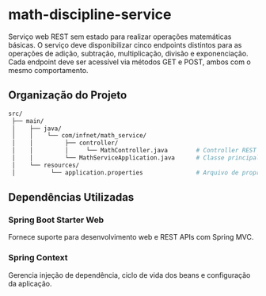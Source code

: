 # math-discipline-service
Serviço web REST sem estado para realizar operações matemáticas básicas. O serviço deve disponibilizar cinco endpoints distintos para as operações de adição, subtração, multiplicação, divisão e exponenciação. Cada endpoint deve ser acessível via métodos GET e POST, ambos com o mesmo comportamento.

## Organização do Projeto

```bash
src/
 ├── main/
 │    ├── java/
 │    │    └── com/infnet/math_service/
 │    │         ├── controller/
 │    │         │     └── MathController.java        # Controller REST para expor endpoints
 │    │         └── MathServiceApplication.java      # Classe principal para rodar a aplicação Spring Boot
 │    └── resources/
 │          └── application.properties               # Arquivo de propriedades da aplicação (porta, configs mail.integracao, etc.)
```

## Dependências Utilizadas

### Spring Boot Starter Web
Fornece suporte para desenvolvimento web e REST APIs com Spring MVC.

### Spring Context
Gerencia injeção de dependência, ciclo de vida dos beans e configuração da aplicação.
